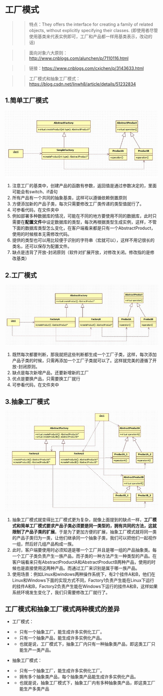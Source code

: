 # 工厂模式

>> 特点：They offers the interface for creating a family of related objects, without explicitly specifying their classes. (即使用者尽管使用基类来代表实例即可，工厂和产品都一样用基类表示，改动的话)

>> 面向对象六大原则：http://www.cnblogs.com/alunchen/p/7110116.html

>> 链接：https://www.cnblogs.com/cxjchen/p/3143633.html

>> 工厂模式和抽象工厂模式：https://blog.csdn.net/linwh8/article/details/51232834

## 1.简单工厂模式
![](简单工厂模式.jpg)
1. 注意工厂的基类中，创建产品的函数有参数，返回值是通过参数决定的，里面可能会有switch、if语句
2. 所有产品有一个共同的抽象基类，这样可以遵循依赖倒置原则
3. 方便添加新的产品子类，每次只需要修改工厂类传递的类型值就行了。
4. 可参看代码，在文件夹中
5. 例如部署多种数据库的情况，可能在不同的地方要使用不同的数据库，此时只需要在**配置文件**中设定数据库的类型，每次再根据类型生成实例，这样，不管下面的数据库类型怎么变化，在客户端看来都是只有一个AbstractProduct，使用的时候根本无需修改代码。
6. 提供的类型也可以用比较便于识别的字符串（宏就可以），这样不用记很长的类名，还可以保存为配置文件。
7. 缺点是违背了开放-封闭原则（软件对扩展开放，对修改关闭。修改指的是修改基类）
## 2.工厂模式
![](工厂模式.jpg)
1. 既然每次都要判断，那我就把这些判断都生成一个工厂子类，这样，每次添加产品子类的时候，只需再添加一个工厂子类就可以了。这样就完美的遵循了开放-封闭原则。
2. 缺点是每次新增产品，还要新增新的工厂
3. 优点是要换产品，只需要换工厂就行
4. 可参看代码，在文件夹中

## 3.抽象工厂模式
![](抽象工厂模式.jpg)
1. 抽象工厂模式就变得比工厂模式更为复杂，就像上面提到的缺点一样，**工厂模式和简单工厂模式要求产品子类必须要是同一类型的，拥有共同的方法，这就限制了产品子类的扩展**。于是为了更加方便的扩展，抽象工厂模式就将同一类的产品子类归为一类，让他们继承同一个抽象子类，我们可以把他们一起视作一组，然后好几组产品构成一族。
2. 此时，客户端要使用时必须知道是哪一个工厂并且是哪一组的产品抽象类。每一个工厂子类负责产生一族产品，而子类的一种方法产生一种类型的产品。在客户端看来只有AbstractProductA和AbstractProductB两种产品，使用的时候也是直接使用这两种产品。而通过工厂来识别是属于哪一族产品。
3. 使用场景：例如Linux和windows两种操作系统下，有2个挂件A和B，他们在Linux和Windows下面的实现方式不同，Factory1负责产生能在Linux下运行的挂件A和B，Factory2负责产生能在Windows下运行的挂件A和B，这样如果系统环境发生变化了，我们只需要修改工厂就行了。

## 工厂模式和抽象工厂模式两种模式的差异
- 工厂模式： 
- - 只有一个抽象工厂，能生成许多实例化工厂。 
- - 只有一个抽象产品，能生成许多实例化产品。 
- - 也就是说，工厂模式下，抽象工厂内只有一种抽象类产品，即这类工厂只能生产一类产品。

- 抽象工厂模式： 
- - 只有一个抽象工厂，能生成许多实例化工厂。 
- - 拥有多个抽象类产品，每个抽象类产品能生成许多实例化产品。 
- - 也就是说，抽象工厂模式下，抽象工厂内有多种抽象类产品，即这类工厂能生产多类产品